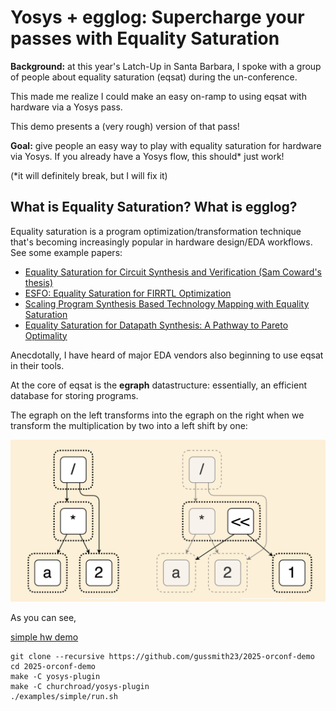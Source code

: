 # Yosys + egglog: Supercharge your passes with Equality Saturation

**Background:** at this year's Latch-Up in Santa Barbara, I spoke with a group of people about equality saturation (eqsat) during the un-conference.

This made me realize I could make an easy on-ramp to using eqsat with hardware via a Yosys pass.

This demo presents a (very rough) version of that pass!

**Goal:** give people an easy way to play with equality saturation for hardware via Yosys. If you already have a Yosys flow, this should* just work!

(*it will definitely break, but I will fix it)

## What is Equality Saturation? What is egglog?

Equality saturation is a program optimization/transformation technique that's becoming increasingly popular in hardware design/EDA workflows. See some example papers:

* [Equality Saturation for Circuit Synthesis and Verification (Sam Coward's thesis)](https://samuelcoward.co.uk/assets/pdf/Thesis_Imperial.pdf)
* [ESFO: Equality Saturation for FIRRTL Optimization](https://dl.acm.org/doi/abs/10.1145/3583781.3590239)
* [Scaling Program Synthesis Based Technology Mapping with Equality Saturation](https://arxiv.org/abs/2411.11036)
* [Equality Saturation for Datapath Synthesis: A Pathway to Pareto Optimality](https://ieeexplore.ieee.org/abstract/document/10247948)

Anecdotally, I have heard of major EDA vendors also beginning to use eqsat in their tools.

At the core of eqsat is the **egraph** datastructure: essentially, an efficient database for storing programs.

The egraph on the left transforms into the egraph on the right when we transform the multiplication by two into a left shift by one:

![egraph](assets/egraph.png)

As you can see, 





[](https://egraphs-good.github.io/egglog-demo/?example=eqsat-basic)


[simple hw demo](https://egraphs-good.github.io/egglog-demo/?program=XQAAgABSAwAAAAAAAAAUHMnnVi1HmurH0_ncX6dnJVwUBmLVa-mxsg6huddnznArUb1o0sC53b1M8A15UyGzSL6rtLOzi2TkaPRlDeewaJsKHTkwE0DqtdgV6HGTGjosR-_BuUG70ZqyGQwXMLXwCld7APmlV1wbX-tXEEy55f5rSzhDXeRWrEe_QBO5O_v43XQDj8Vmlr3GdACtY5v-xr1SSR2rvomh4OdYRCYBHAbqZCXoD0qN7bnrjkCdErKtjvkQYOphajZfpDRsADmALXrg8RaFx0aTZrFOlvqw-9GCW5fuMbZ9xoqrPxcNJjCdGZPaarMpUAkDvrb8BSjrfc97TjY4GPsyBJL1nHescWX8c7DWmuCfpD3NppZcybX3nERxsttI5THG3WcW-ig624zs3T6zfSdvddhDnt2429187QHWWWpPIzE4w2kSv8zEGoJBI9gdv_hxv5eXMIgHC2KUk7raXcbf8hnYAIIBQv1JBM3RsNwPV2Ju3i1qvlhSIrvF-0xI_458re4%253D)

```
git clone --recursive https://github.com/gussmith23/2025-orconf-demo
cd 2025-orconf-demo
make -C yosys-plugin
make -C churchroad/yosys-plugin
./examples/simple/run.sh
```